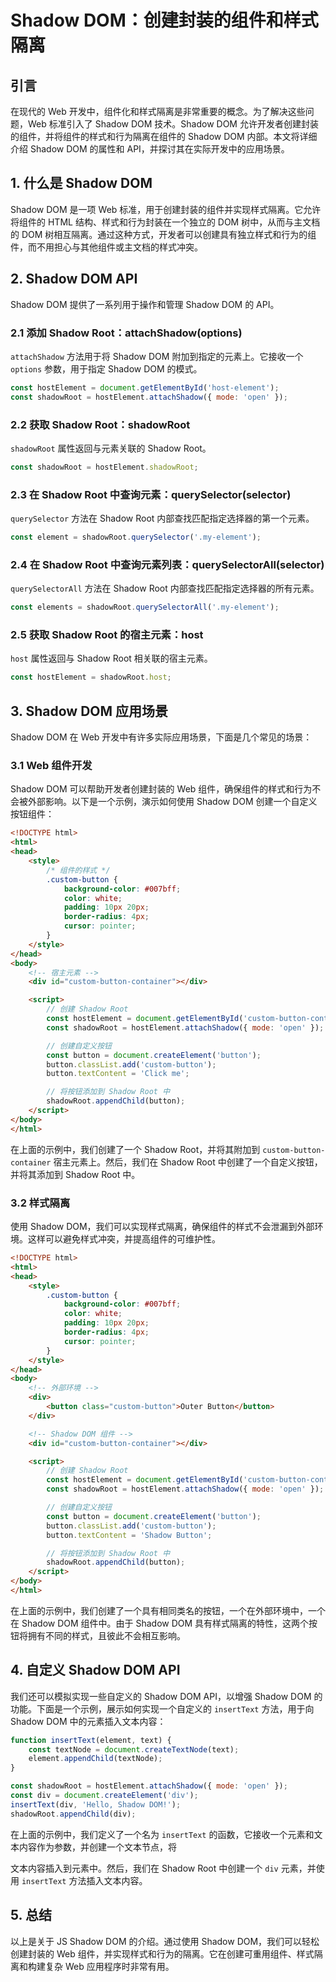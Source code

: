 # Shadow DOM：创建封装的组件和样式隔离

## 引言

在现代的 Web 开发中，组件化和样式隔离是非常重要的概念。为了解决这些问题，Web 标准引入了 Shadow DOM 技术。Shadow DOM 允许开发者创建封装的组件，并将组件的样式和行为隔离在组件的 Shadow DOM 内部。本文将详细介绍 Shadow DOM 的属性和 API，并探讨其在实际开发中的应用场景。

## 1. 什么是 Shadow DOM

Shadow DOM 是一项 Web 标准，用于创建封装的组件并实现样式隔离。它允许将组件的 HTML 结构、样式和行为封装在一个独立的 DOM 树中，从而与主文档的 DOM 树相互隔离。通过这种方式，开发者可以创建具有独立样式和行为的组件，而不用担心与其他组件或主文档的样式冲突。

## 2. Shadow DOM API

Shadow DOM 提供了一系列用于操作和管理 Shadow DOM 的 API。

### 2.1 添加 Shadow Root：attachShadow(options)

`attachShadow` 方法用于将 Shadow DOM 附加到指定的元素上。它接收一个 `options` 参数，用于指定 Shadow DOM 的模式。

```js
const hostElement = document.getElementById('host-element');
const shadowRoot = hostElement.attachShadow({ mode: 'open' });
```

### 2.2 获取 Shadow Root：shadowRoot

`shadowRoot` 属性返回与元素关联的 Shadow Root。

```js
const shadowRoot = hostElement.shadowRoot;
```

### 2.3 在 Shadow Root 中查询元素：querySelector(selector)

`querySelector` 方法在 Shadow Root 内部查找匹配指定选择器的第一个元素。

```js
const element = shadowRoot.querySelector('.my-element');
```

### 2.4 在 Shadow Root 中查询元素列表：querySelectorAll(selector)

`querySelectorAll` 方法在 Shadow Root 内部查找匹配指定选择器的所有元素。

```js
const elements = shadowRoot.querySelectorAll('.my-element');
```

### 2.5 获取 Shadow Root 的宿主元素：host

`host` 属性返回与 Shadow Root 相关联的宿主元素。

```js
const hostElement = shadowRoot.host;
```

## 3. Shadow DOM 应用场景

Shadow DOM 在 Web 开发中有许多实际应用场景，下面是几个常见的场景：

### 3.1 Web 组件开发

Shadow DOM 可以帮助开发者创建封装的 Web 组件，确保组件的样式和行为不会被外部影响。以下是一个示例，演示如何使用 Shadow DOM 创建一个自定义按钮组件：

```html
<!DOCTYPE html>
<html>
<head>
    <style>
        /* 组件的样式 */
        .custom-button {
            background-color: #007bff;
            color: white;
            padding: 10px 20px;
            border-radius: 4px;
            cursor: pointer;
        }
    </style>
</head>
<body>
    <!-- 宿主元素 -->
    <div id="custom-button-container"></div>

    <script>
        // 创建 Shadow Root
        const hostElement = document.getElementById('custom-button-container');
        const shadowRoot = hostElement.attachShadow({ mode: 'open' });

        // 创建自定义按钮
        const button = document.createElement('button');
        button.classList.add('custom-button');
        button.textContent = 'Click me';

        // 将按钮添加到 Shadow Root 中
        shadowRoot.appendChild(button);
    </script>
</body>
</html>
```

在上面的示例中，我们创建了一个 Shadow Root，并将其附加到 `custom-button-container` 宿主元素上。然后，我们在 Shadow Root 中创建了一个自定义按钮，并将其添加到 Shadow Root 中。

### 3.2 样式隔离

使用 Shadow DOM，我们可以实现样式隔离，确保组件的样式不会泄漏到外部环境。这样可以避免样式冲突，并提高组件的可维护性。

```html
<!DOCTYPE html>
<html>
<head>
    <style>
        .custom-button {
            background-color: #007bff;
            color: white;
            padding: 10px 20px;
            border-radius: 4px;
            cursor: pointer;
        }
    </style>
</head>
<body>
    <!-- 外部环境 -->
    <div>
        <button class="custom-button">Outer Button</button>
    </div>

    <!-- Shadow DOM 组件 -->
    <div id="custom-button-container"></div>

    <script>
        // 创建 Shadow Root
        const hostElement = document.getElementById('custom-button-container');
        const shadowRoot = hostElement.attachShadow({ mode: 'open' });

        // 创建自定义按钮
        const button = document.createElement('button');
        button.classList.add('custom-button');
        button.textContent = 'Shadow Button';

        // 将按钮添加到 Shadow Root 中
        shadowRoot.appendChild(button);
    </script>
</body>
</html>
```

在上面的示例中，我们创建了一个具有相同类名的按钮，一个在外部环境中，一个在 Shadow DOM 组件中。由于 Shadow DOM 具有样式隔离的特性，这两个按钮将拥有不同的样式，且彼此不会相互影响。

## 4. 自定义 Shadow DOM API

我们还可以模拟实现一些自定义的 Shadow DOM API，以增强 Shadow DOM 的功能。下面是一个示例，展示如何实现一个自定义的 `insertText` 方法，用于向 Shadow DOM 中的元素插入文本内容：

```js
function insertText(element, text) {
    const textNode = document.createTextNode(text);
    element.appendChild(textNode);
}

const shadowRoot = hostElement.attachShadow({ mode: 'open' });
const div = document.createElement('div');
insertText(div, 'Hello, Shadow DOM!');
shadowRoot.appendChild(div);
```

在上面的示例中，我们定义了一个名为 `insertText` 的函数，它接收一个元素和文本内容作为参数，并创建一个文本节点，将

文本内容插入到元素中。然后，我们在 Shadow Root 中创建一个 `div` 元素，并使用 `insertText` 方法插入文本内容。




## 5. 总结

以上是关于 JS Shadow DOM 的介绍。通过使用 Shadow DOM，我们可以轻松创建封装的 Web 组件，并实现样式和行为的隔离。它在创建可重用组件、样式隔离和构建复杂 Web 应用程序时非常有用。
